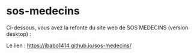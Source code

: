 # sos-medecins

Ci-dessous, vous avez la refonte du site web de SOS MEDECINS (version desktop) :

Le lien : https://ibabo1414.github.io/sos-medecins/
